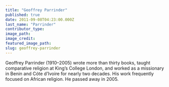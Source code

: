 ```yaml
---
title: "Geoffrey Parrinder"
published: true
date: 2011-09-08T04:23:00.000Z
last_name: "Parrinder"
contributor_type:
image_path:
image_credit:
featured_image_path:
slug: geoffrey-parrinder
---
```


Geoffrey Parrinder (1910–2005) wrote more than thirty books, taught comparative religion at King’s College London, and worked as a missionary in Benin and Cóte d’Ivoire for nearly two decades. His work frequently focused on African religion. He passed away in 2005.

